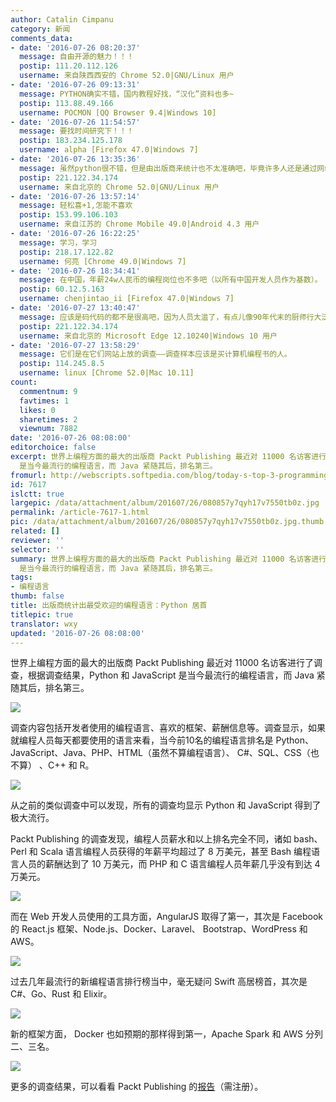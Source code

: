 ```yaml
---
author: Catalin Cimpanu
category: 新闻
comments_data:
- date: '2016-07-26 08:20:37'
  message: 自由开源的魅力！！！
  postip: 111.20.112.126
  username: 来自陕西西安的 Chrome 52.0|GNU/Linux 用户
- date: '2016-07-26 09:13:31'
  message: PYTHON确实不错，国内教程好找，“汉化”资料也多~
  postip: 113.88.49.166
  username: POCMON [QQ Browser 9.4|Windows 10]
- date: '2016-07-26 11:54:57'
  message: 要找时间研究下！！！
  postip: 183.234.125.178
  username: alpha [Firefox 47.0|Windows 7]
- date: '2016-07-26 13:35:36'
  message: 虽然python很不错，但是由出版商来统计也不太准确吧，毕竟许多人还是通过网络资料来学的
  postip: 221.122.34.174
  username: 来自北京的 Chrome 52.0|GNU/Linux 用户
- date: '2016-07-26 13:57:14'
  message: 轻松喜+1,怎能不喜欢
  postip: 153.99.106.103
  username: 来自江苏的 Chrome Mobile 49.0|Android 4.3 用户
- date: '2016-07-26 16:22:25'
  message: 学习，学习
  postip: 218.17.122.82
  username: 何亮 [Chrome 49.0|Windows 7]
- date: '2016-07-26 18:34:41'
  message: 在中国，年薪24w人民币的编程岗位也不多吧（以所有中国开发人员作为基数）。
  postip: 60.12.5.163
  username: chenjintao_ii [Firefox 47.0|Windows 7]
- date: '2016-07-27 13:40:47'
  message: 应该是码代码的都不是很高吧，因为人员太滥了，有点儿像90年代末的厨师行大泛滥似的，而且中国企业注重的是收益，只要能给他赚到钱就行，什么代码注视啦，编程守则啦，有没有都行，所以啦，就这德行，最主要的是中国技术企业的老板一般不懂技术，健康行业的老板一般都挺个大肚子
  postip: 221.122.34.174
  username: 来自北京的 Microsoft Edge 12.10240|Windows 10 用户
- date: '2016-07-27 13:58:29'
  message: 它们是在它们网站上放的调查——调查样本应该是买计算机编程书的人。
  postip: 114.245.8.5
  username: linux [Chrome 52.0|Mac 10.11]
count:
  commentnum: 9
  favtimes: 1
  likes: 0
  sharetimes: 2
  viewnum: 7882
date: '2016-07-26 08:08:00'
editorchoice: false
excerpt: 世界上编程方面的最大的出版商 Packt Publishing 最近对 11000 名访客进行了调查，根据调查结果，Python 和 JavaScript
  是当今最流行的编程语言，而 Java 紧随其后，排名第三。
fromurl: http://webscripts.softpedia.com/blog/today-s-top-3-programming-languages-javascript-python-java-506596.shtml
id: 7617
islctt: true
largepic: /data/attachment/album/201607/26/080857y7qyh17v7550tb0z.jpg
permalink: /article-7617-1.html
pic: /data/attachment/album/201607/26/080857y7qyh17v7550tb0z.jpg.thumb.jpg
related: []
reviewer: ''
selector: ''
summary: 世界上编程方面的最大的出版商 Packt Publishing 最近对 11000 名访客进行了调查，根据调查结果，Python 和 JavaScript
  是当今最流行的编程语言，而 Java 紧随其后，排名第三。
tags:
- 编程语言
thumb: false
title: 出版商统计出最受欢迎的编程语言：Python 居首
titlepic: true
translator: wxy
updated: '2016-07-26 08:08:00'
---
```


世界上编程方面的最大的出版商 Packt Publishing 最近对 11000 名访客进行了调查，根据调查结果，Python 和 JavaScript 是当今最流行的编程语言，而 Java 紧随其后，排名第三。


![](/data/attachment/album/201607/26/080857y7qyh17v7550tb0z.jpg)


调查内容包括开发者使用的编程语言、喜欢的框架、薪酬信息等。调查显示，如果就编程人员每天都要使用的语言来看，当今前10名的编程语言排名是 Python、JavaScript、Java、PHP、HTML（虽然不算编程语言）、 C#、SQL、CSS（也不算） 、C++ 和 R。


![](/data/attachment/album/201607/26/080858uop8hz654z8awr8r.png)


从之前的类似调查中可以发现，所有的调查均显示 Python 和 JavaScript 得到了极大流行。


Packt Publishing 的调查发现，编程人员薪水和以上排名完全不同，诸如 bash、Perl 和 Scala 语言编程人员获得的年薪平均超过了 8 万美元，甚至 Bash 编程语言人员的薪酬达到了 10 万美元，而 PHP 和 C 语言编程人员年薪几乎没有到达 4 万美元。


![](/data/attachment/album/201607/26/080858vgcepjx74ikp174h.png)


而在 Web 开发人员使用的工具方面，AngularJS 取得了第一，其次是 Facebook 的 React.js 框架、Node.js、Docker、Laravel、 Bootstrap、WordPress 和 AWS。


![](/data/attachment/album/201607/26/080859eiwnwmlw5kyokdev.png)


过去几年最流行的新编程语言排行榜当中，毫无疑问 Swift 高居榜首，其次是 C#、Go、Rust 和 Elixir。


![](/data/attachment/album/201607/26/080859d2wpwpxdxvw49wuw.png)


新的框架方面， Docker 也如预期的那样得到第一，Apache Spark 和 AWS 分列二、三名。


![](/data/attachment/album/201607/26/080859xr3p849tjfhjthvp.png)


更多的调查结果，可以看看 Packt Publishing 的[报告](https://www.packtpub.com/skill-up-2016)（需注册）。